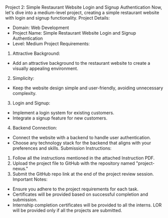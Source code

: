 Project 2: Simple Restaurant Website Login and Signup Authentication
Now, let's dive into a medium-level project, creating a simple restaurant website
with login and signup functionality.
Project Details:
- Domain: Web Development
- Project Name: Simple Restaurant Website Login and Signup Authentication
- Level: Medium
Project Requirements:
1. Attractive Background:
- Add an attractive background to the restaurant website to create a visually
appealing environment.
2. Simplicity:
- Keep the website design simple and user-friendly, avoiding unnecessary
complexity.
3. Login and Signup:
- Implement a login system for existing customers.
- Integrate a signup feature for new customers.
4. Backend Connection:
- Connect the website with a backend to handle user authentication.
- Choose any technology stack for the backend that aligns with your preferences
and skills.
Submission Instructions:
1. Follow all the instructions mentioned in the attached Instruction PDF.
2. Upload the project file to GitHub with the repository named "project-nexus."
3. Submit the GitHub repo link at the end of the project review session.
Important Notes:
- Ensure you adhere to the project requirements for each task.
- Certificates will be provided based on successful completion and submission.
- Internship completion certificates will be provided to all the interns. LOR will
be provided only if all the projects are submitted.
